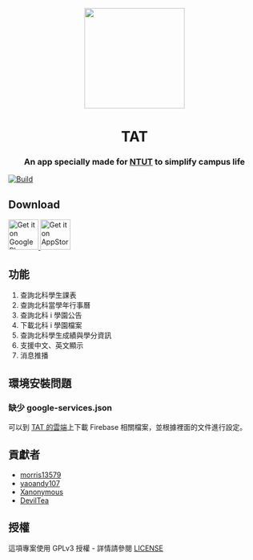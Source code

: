 <p align="center">
<img src="https://i.imgur.com/8UfiwmZ.webp" align="center" width=200>
</p>

<p align="center">
  <h1 align="center"> TAT </h1>
  <h3 align="center"> An app specially made for <a target="_blank" href="https://ntut.edu.tw">NTUT</a> to simplify campus life </h3>
</p>

[![Build](https://github.com/NEO-TAT/tat_flutter/actions/workflows/build.yml/badge.svg)](https://github.com/NEO-TAT/tat_flutter/actions/workflows/build.yml)

## Download

<a href='https://play.google.com/store/apps/details?id=club.ntut.npc.tat'>
  <img height="60" alt='Get it on Google Play' src='https://i.imgur.com/lnvrMMS.webp'/>
</a>

<a href="https://apps.apple.com/tw/app/tat-北科生活/id1513875597">
  <img alt='Get it on AppStore' src='https://linkmaker.itunes.apple.com/en-us/badge-lrg.svg?releaseDate=2019-04-02&kind=iossoftware&bubble=ios_apps' height="60">
</a>

## 功能
1. 查詢北科學生課表
2. 查詢北科當學年行事曆
3. 查詢北科 i 學園公告
4. 下載北科 i 學園檔案
5. 查詢北科學生成績與學分資訊
6. 支援中文、英文顯示
7. 消息推播

## 環境安裝問題
### 缺少 google-services.json
可以到 [TAT 的雲端](https://drive.google.com/drive/folders/1uGzZfcNeYGytfZp8z7QPqSftCaQH1jfK?usp=sharing)上下載 Firebase 相關檔案，並根據裡面的文件進行設定。

## 貢獻者
- [morris13579](https://github.com/morris13579)
- [yaoandy107](https://github.com/yaoandy107)
- [Xanonymous](https://github.com/Xanonymous-GitHub)
- [DevilTea](https://github.com/DevilTea)

## 授權
這項專案使用 GPLv3 授權 - 詳情請參閱 [LICENSE](https://github.com/NEO-TAT/NTUTCourseHelper-Flutter/blob/dev/LICENSE)

